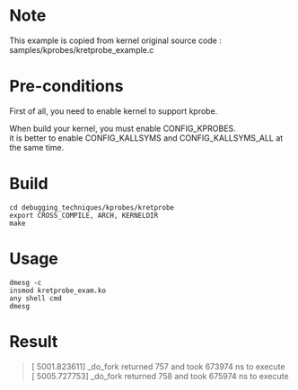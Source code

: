 # Note
This example is copied from kernel original source code : samples/kprobes/kretprobe_example.c

# Pre-conditions
First of all, you need to enable kernel to support kprobe.  

When build your kernel, you must enable CONFIG_KPROBES.   
it is better to enable CONFIG_KALLSYMS and CONFIG_KALLSYMS_ALL at the same time.

# Build
` cd debugging_techniques/kprobes/kretprobe `  
` export CROSS_COMPILE, ARCH, KERNELDIR `  
` make `

# Usage
` dmesg -c `  
` insmod kretprobe_exam.ko `  
` any shell cmd `  
` dmesg `

# Result
> [ 5001.823611] _do_fork returned 757 and took 673974 ns to execute  
> [ 5005.727753] _do_fork returned 758 and took 675974 ns to execute  